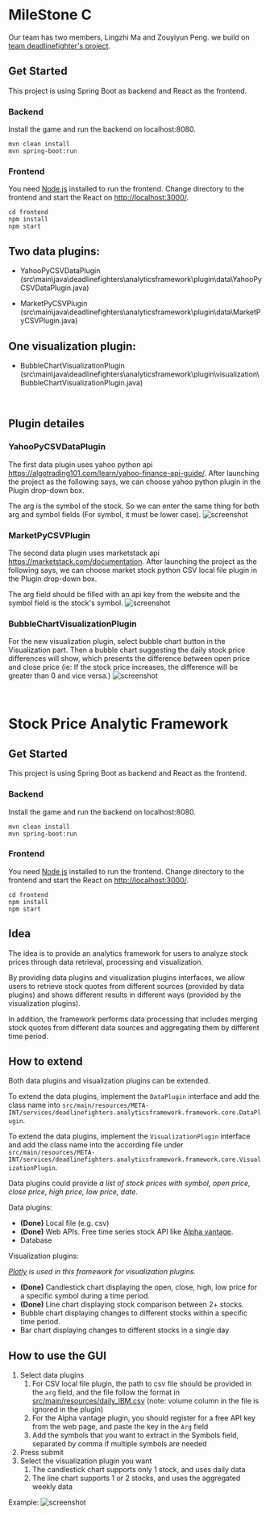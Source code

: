 # MileStone C

Our team has two members, Lingzhi Ma and Zouyiyun Peng. we build on [team deadlinefighter's project](https://github.com/CMU-17-214/hw6-analytics-framework-deadline-fighters).

## Get Started

This project is using Spring Boot as backend and React as the frontend.

### Backend

Install the game and run the backend on localhost:8080.

```commandline
mvn clean install
mvn spring-boot:run
```

### Frontend

You need [Node.js](https://nodejs.org/en/download/) installed to run the frontend.
Change directory to the frontend and start the React on <http://localhost:3000/>.

```commandline
cd frontend
npm install
npm start
``` 

## Two data plugins:

-   YahooPyCSVDataPlugin
    (src\main\java\deadlinefighters\analyticsframework\plugin\data\YahooPyCSVDataPlugin.java)

-   MarketPyCSVPlugin
    (src\main\java\deadlinefighters\analyticsframework\plugin\data\MarketPyCSVPlugin.java)

## One visualization plugin:

-   BubbleChartVisualizationPlugin
    (src\main\java\deadlinefighters\analyticsframework\plugin\visualization\BubbleChartVisualizationPlugin.java)

&nbsp;

## Plugin detailes

### YahooPyCSVDataPlugin

The first data plugin uses yahoo python api https://algotrading101.com/learn/yahoo-finance-api-guide/.
After launching the project as the following says, we can choose yahoo python plugin in the Plugin drop-down box. 

The arg is the symbol of the stock. So we can enter the same thing for both arg and symbol fields (For symbol, it must be lower case).
![screenshot](pics/pic1.png)

### MarketPyCSVPlugin

The second data plugin uses marketstack api https://marketstack.com/documentation. After launching the project as the following says, we can choose market stock python CSV local file plugin in the Plugin drop-down box.

The arg field should be filled with an api key from the website and the symbol field is the stock's symbol.
![screenshot](pics/pic3.png)

### BubbleChartVisualizationPlugin

For the new visualization plugin, select bubble chart button in the Visualization part. Then a bubble chart suggesting the daily stock price differences will show, which presents the difference between open price and close price (ie: If the stock price increases, the difference will be greater than 0 and vice versa.)
![screenshot](pics/pic2.png)

&nbsp;

# Stock Price Analytic Framework

## Get Started

This project is using Spring Boot as backend and React as the frontend.

### Backend

Install the game and run the backend on localhost:8080.

```commandline
mvn clean install
mvn spring-boot:run
```

### Frontend

You need [Node.js](https://nodejs.org/en/download/) installed to run the frontend.
Change directory to the frontend and start the React on <http://localhost:3000/>.

```commandline
cd frontend
npm install
npm start
```

## Idea

The idea is to provide an analytics framework for users to analyze stock prices through data retrieval, processing and visualization.

By providing data plugins and visualization plugins interfaces, we allow users to retrieve stock quotes from different sources (provided by data plugins) and shows different results in different ways (provided by the visualization plugins).

In addition, the framework performs data processing that includes merging stock quotes from different data sources and aggregating them by different time period.

## How to extend

Both data plugins and visualization plugins can be extended.

To extend the data plugins, implement the `DataPlugin` interface and add the class name into `src/main/resources/META-INT/services/deadlinefighters.analyticsframework.framework.core.DataPlugin`.

To extend the data plugins, implement the `VisualizationPlugin` interface and add the class name into the according file under `src/main/resources/META-INT/services/deadlinefighters.analyticsframework.framework.core.VisualizationPlugin`.

Data plugins could provide _a list of stock prices with symbol, open price, close price, high price, low price, date_.

Data plugins:

-   **(Done)** Local file (e.g. csv)
-   **(Done)** Web APIs. Free time series stock API like [Alpha vantage](https://www.alphavantage.co/).
-   Database

Visualization plugins:

_[Plotly](https://plotly.com/) is used in this framework for visualization plugins._

-   **(Done)** Candlestick chart displaying the open, close, high, low price for a specific symbol during a time period.
-   **(Done)** Line chart displaying stock comparison between 2+ stocks.
-   Bubble chart displaying changes to different stocks within a specific time period.
-   Bar chart displaying changes to different stocks in a single day

## How to use the GUI

1. Select data plugins
    1. For CSV local file plugin, the path to csv file should be provided in the `arg` field, and the file follow the format in [src/main/resources/daily_IBM.csv](src/test/resources/all.csv) (note: volume column in the file is ignored in the plugin)
    2. For the Alpha vantage plugin, you should register for a free API key from the web page, and paste the key in the `Arg` field
    3. Add the symbols that you want to extract in the Symbols field, separated by comma if multiple symbols are needed
2. Press submit
3. Select the visualization plugin you want
    1. The candlestick chart supports only 1 stock, and uses daily data
    2. The line chart supports 1 or 2 stocks, and uses the aggregated weekly data

Example:
![screenshot](pics/screenshot.png)
